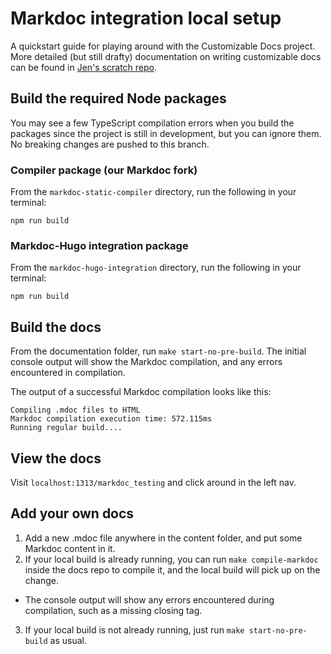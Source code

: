# Markdoc integration local setup

A quickstart guide for playing around with the Customizable Docs project. More detailed (but still drafty) documentation on writing customizable docs can be found in [Jen's scratch repo][1].

## Build the required Node packages

You may see a few TypeScript compilation errors when you build the packages since the project is still in development, but you can ignore them. No breaking changes are pushed to this branch.

### Compiler package (our Markdoc fork)

From the `markdoc-static-compiler` directory, run the following in your terminal:

```shell
npm run build
```

### Markdoc-Hugo integration package

From the `markdoc-hugo-integration` directory, run the following in your terminal:

```shell
npm run build
```

## Build the docs

From the documentation folder, run `make start-no-pre-build`. The initial console output will show the Markdoc compilation, and any errors encountered in compilation.

The output of a successful Markdoc compilation looks like this:

```plaintext
Compiling .mdoc files to HTML
Markdoc compilation execution time: 572.115ms
Running regular build....
```

## View the docs

Visit `localhost:1313/markdoc_testing` and click around in the left nav.

## Add your own docs

1. Add a new .mdoc file anywhere in the content folder, and put some Markdoc content in it.
2. If your local build is already running, you can run `make compile-markdoc` inside the docs repo to compile it, and the local build will pick up on the change. 
  - The console output will show any errors encountered during compilation, such as a missing closing tag.
3. If your local build is not already running, just run `make start-no-pre-build` as usual.

[1]: https://github.com/DataDog/jen.gilbert/tree/main/customizable-docs-guide
